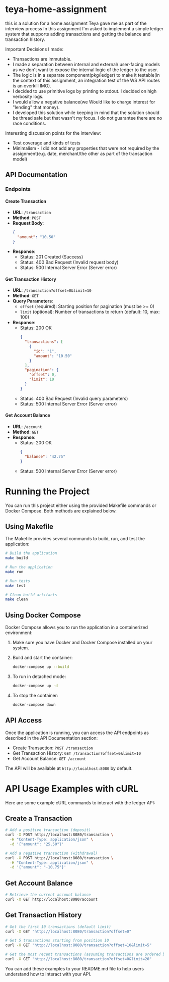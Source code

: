# teya-home-assignment
 this is a solution for a home assignment Teya gave me as part of the interview process
 In this assignment I'm asked to implement a simple ledger system that supports adding transactions and getting the balance and transaction history.

 Important Decisions I made:
- Transactions are immutable.
- I made a separation between internal and external/ user-facing models as we don't want to expose the internal logic of the ledger to the user.
- The logic is in a separate component(pkg/ledger) to make it testable(in the context of this assignment, an integration test of the WS API routes is an overkill IMO).
- I decided to use primitive logs by printing to stdout. I decided on high verbosity logs.
- I would allow a negative balance(we Would like to charge interest for "lending" that money).
- I developed this solution while keeping in mind that the solution should be thread safe but that wasn't my focus. I do not guarantee there are no race conditions. 

Interesting discussion points for the interview:
- Test coverage and kinds of tests
- Minimalism - I did not add any properties that were not required by the assignment(e.g. date, merchant/the other as part of the transaction model)

## API Documentation

### Endpoints

#### Create Transaction
- **URL**: `/transaction`
- **Method**: `POST`
- **Request Body**:
  ```json
  {
    "amount": "10.50"
  }
  ```
- **Response**:
  - Status: 201 Created (Success)
  - Status: 400 Bad Request (Invalid request body)
  - Status: 500 Internal Server Error (Server error)

#### Get Transaction History
- **URL**: `/transaction?offset=0&limit=10`
- **Method**: `GET`
- **Query Parameters**:
  - `offset` (required): Starting position for pagination (must be >= 0)
  - `limit` (optional): Number of transactions to return (default: 10, max: 100)
- **Response**:
  - Status: 200 OK
    ```json
    {
      "transactions": [
        {
          "id": "1",
          "amount": "10.50"
        }
      ],
      "pagination": {
        "offset": 0,
        "limit": 10
      }
    }
    ```
  - Status: 400 Bad Request (Invalid query parameters)
  - Status: 500 Internal Server Error (Server error)

#### Get Account Balance
- **URL**: `/account`
- **Method**: `GET`
- **Response**:
  - Status: 200 OK
    ```json
    {
      "balance": "42.75"
    }
    ```
  - Status: 500 Internal Server Error (Server error)




# Running the Project

You can run this project either using the provided Makefile commands or Docker Compose. Both methods are explained below.

## Using Makefile

The Makefile provides several commands to build, run, and test the application:

```bash
# Build the application
make build

# Run the application
make run

# Run tests
make test

# Clean build artifacts
make clean
```

## Using Docker Compose

Docker Compose allows you to run the application in a containerized environment:

1. Make sure you have Docker and Docker Compose installed on your system.

2. Build and start the container:
   ```bash
   docker-compose up --build
   ```

3. To run in detached mode:
   ```bash
   docker-compose up -d
   ```

4. To stop the container:
   ```bash
   docker-compose down
   ```

## API Access

Once the application is running, you can access the API endpoints as described in the API Documentation section:

- Create Transaction: `POST /transaction`
- Get Transaction History: `GET /transaction?offset=0&limit=10`
- Get Account Balance: `GET /account`

The API will be available at `http://localhost:8080` by default.

# API Usage Examples with cURL

Here are some example cURL commands to interact with the ledger API:

## Create a Transaction

```bash
# Add a positive transaction (deposit)
curl -X POST http://localhost:8080/transaction \
  -H "Content-Type: application/json" \
  -d '{"amount": "25.50"}'

# Add a negative transaction (withdrawal)
curl -X POST http://localhost:8080/transaction \
  -H "Content-Type: application/json" \
  -d '{"amount": "-10.75"}'
```

## Get Account Balance

```bash
# Retrieve the current account balance
curl -X GET http://localhost:8080/account
```

## Get Transaction History

```bash
# Get the first 10 transactions (default limit)
curl -X GET "http://localhost:8080/transaction?offset=0"

# Get 5 transactions starting from position 10
curl -X GET "http://localhost:8080/transaction?offset=10&limit=5"

# Get the most recent transactions (assuming transactions are ordered by recency)
curl -X GET "http://localhost:8080/transaction?offset=0&limit=20"
```

You can add these examples to your README.md file to help users understand how to interact with your API.
